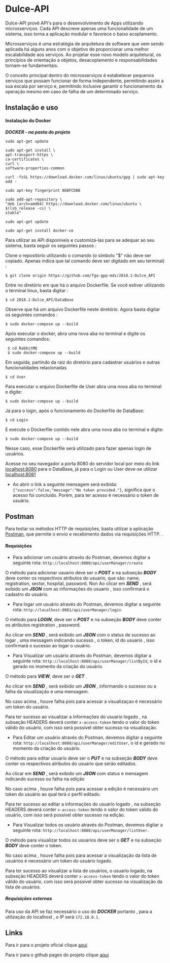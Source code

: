 # Dulce-API

Dulce-API provê API's para o desenvolvimento de Apps utilizando microsserviços.
Cada API descreve apenas uma funcionalidade de um sistema, isso torna a aplicação modular e favorece o baixo acoplamento.

Microsserviços é uma estratégia de arquitetura de software que vem sendo aplicada há alguns anos com o objetivo de proporcionar uma melhor escalabilidade aos serviços. Ao projetar esse novo modelo arquitetural, os princípios de orientação a objetos, desacoplamento e responsabilidades tornam-se fundamentais.

O conceito principal dentro do microsserviços é estabelecer pequenos serviços que possam funcionar de forma independente, permitindo assim a sua escala por serviço e, permitindo inclusive garantir o funcionamento da operação mesmo em caso de falha de um determinado serviço.

## Instalação e uso

#### Instalação do Docker

***DOCKER - na pasta do projeto***

    sudo apt-get update

    sudo apt-get install \
    apt-transport-https \
    ca-certificates \
    curl \
    software-properties-common

    curl -fsSL https://download.docker.com/linux/ubuntu/gpg | sudo apt-key add -

    sudo apt-key fingerprint 0EBFCD88

    sudo add-apt-repository \
    "deb [arch=amd64] https://download.docker.com/linux/ubuntu \
    $(lsb_release -cs) \
    stable"

    sudo apt-get update

    sudo apt-get install docker-ce


Para utilizar as API disponíveis e customizá-las para se adequar ao seu sistema, basta seguir os seguintes passos :

Clone o repositório utilizando o comando (o símbolo "$" não deve ser copiado. Apenas indica que tal comando
deve ser digitado em seu terminal) :

    $ git clone origin https://github.com/fga-gpp-mds/2018.1-Dulce_API

Entre no diretório em que há o arquivo Dockerfile. Se você estiver utilizando o terminal linux, basta digitar :

    $ cd 2018.1-Dulce_API/DataBase

Observe que há um arquivo Dockerfile neste diretório. Agora basta digitar os seguintes comandos :

    $ sudo docker-compose up --build

Após executar o docker, abra uma nova aba no terminal e digite os seguintes comandos:

     $ cd RabbitMQ
     $ sudo docker-compose up --build

Em seguida, partindo da raiz do diretório para cadastrar usuários e outras funcionalidades relacionadas

    $ cd User

Para executar o arquivo Dockerfile de User abra uma nova aba no terminal e digite:

    $ sudo docker-compose up --build

Já para o login, após o funcionamento do Dockerfile de DataBase:

    $ cd Login

E execute o Dockerfile contido nele abra uma nova aba no terminal e digite:

    $ sudo docker-compose up --build

Nesse caso, esse Dockerfile será utilizado para fazer apenas login de usuários.

Acesse no seu navegador a porta 8080
do servidor local por meio do link [localhost:8080](http://localhost:8080) para o DataBase, já para o Login ou User deve-se utilizar [localhost:8081](http://localhost:8081)

* Ao abrir o link a seguinte mensagem será exibida: `{"success":false,"message":"No token provided."}`, significa que o acesso foi concluído. Porém, para ter acesso é necessário o token de usuário.

## Postman

Para testar os métodos HTTP de requisições, basta utilizar a aplicação [Postman](https://www.getpostman.com/),
que permite o envio e recebimento dados via requisições HTTP.
.

#### Requisições

*  Para adicionar um usuário através do Postman, devemos digitar a seguinte rota: `http://localhost:8080/api/userManager/create`

O método para adicionar usuario deve ser o ***POST*** e na subseção ***BODY*** deve conter os respectivos atributos do usuario, que são:
name, registration, sector, hospital, password.
Non
Ao clicar em ***SEND*** , será exibido um ***JSON*** com as informações do usuario , isso confirmará o cadastro do usuário.


 * Para logar um usuário através do Postman, devemos digitar a seguinte rota: `http://localhost:8081/api/userManager/login`

 O método para ***LOGIN***, deve ser o ***POST*** e na subseção ***BODY*** deve conter os atributos registration , password.

Ao clicar em ***SEND*** , será exibido um ***JSON*** com o status de sucesso ao logar , uma messagem indicando sucesso , o token, id do usuario , isso confirmará o sucesso ao logar o usuário.

* Para Visualizar um usuário através do Postman, devemos digitar a seguinte rota: `http://localhost:8080/api/userManager/listById`, o id e gerado no momento da criação do usuário.

O método para ***VIEW***, deve ser o ***GET*** .

Ao clicar em ***SEND*** , será exibido um ***JSON*** , informando o sucesso ou a falha da visualização e uma mensagem.

No caso acima , houve falha pois para acessar a visualizaçao é necessário um token do usuário.

Para ter sucesso ao visualizar a informações do usuario logado , na subseção HEADERS deverá conter `x-access-token` tendo o valor do token válido  do usuário, com isso será possível obter sucesso na visualização.

* Para Editar um usuário através do Postman, devemos digitar a seguinte rota: `http://localhost:8080/api/userManager/editUser`, o id e gerado no momento da criação do usuário.

O método para editar usuario deve ser o ***PUT*** e na subseção ***BODY*** deve conter os respectivos atributos do usuario que serão editados.

Ao clicar em ***SEND*** , será exibido um ***JSON*** com status e mensagem indicando sucesso ou falha na edição

No caso acima , houve falha pois para acessar a edição é necessário um token do usuário ao qual terá o perfil editado.

Para ter sucesso ao editar a informações do usuario logado , na subseção HEADERS deverá conter `x-access-token` tendo o valor do token válido  do usuário, com isso será possível obter sucesso na edição.

* Para Visualizar todos os usuário através do Postman, devemos digitar a seguinte rota: `http://localhost:8080/api/userManager/listUser`.

O método para visualizar todos os usuarios deve ser o ***GET*** e na subseção ***BODY*** deve conter o token.

No caso acima , houve falha pois para acessar a visualização da lista de usuários é necessário um token do usuário logado.

Para ter sucesso ao visualizar a lista de usuários, o usuario logado, na subseção HEADERS deverá conter `x-access-token` tendo o valor do token válido  do usuário, com isso será possível obter sucesso na visualização da lista de usuários.


##### Requisições externas

Para uso da API se faz necessário o uso do ***DOCKER*** portanto , para a utilização do localhost , o IP será `172.18.0.1`.

## Links

Para ir para o projeto oficial clique <a href="https://github.com/fga-gpp-mds/2018.1-Dulce_App">aqui</a>

Para ir para o github pages do projeto clique <a href= 'https://fga-gpp-mds.github.io/2018.1-Dulce_Docs/'>aqui </a>
